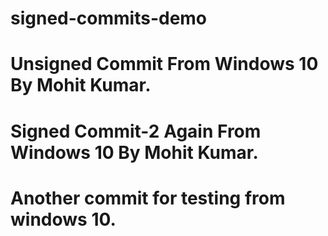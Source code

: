 # signed-commits-demo

# Unsigned Commit From Windows 10 By Mohit Kumar.

# Signed Commit-2 Again From Windows 10 By Mohit Kumar.

# Another commit for testing from windows 10.
